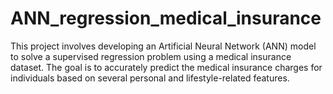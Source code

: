 # ANN_regression_medical_insurance
This project involves developing an Artificial Neural Network (ANN) model to solve a supervised regression problem using a medical insurance dataset. The goal is to accurately predict the medical insurance charges for individuals based on several personal and lifestyle-related features.
